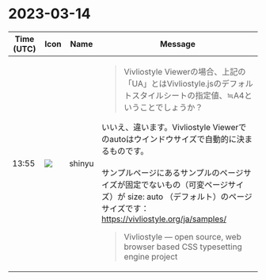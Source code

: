 # 2023-03-14

|Time (UTC)|Icon|Name|Message|
|---|---|---|---|
|13:55|![](https://avatars.slack-edge.com/2018-04-27/354445776386_e258f5ed5ba887b08668_72.jpg)|shinyu|<blockquote>Vivliostyle Viewerの場合、上記の「UA」とはVivliostyle.jsのデフォルトスタイルシートの指定値、≒A4ということでしょうか？</blockquote>いいえ、違います。Vivliostyle Viewerでのautoはウインドウサイズで自動的に決まるものです。<br><br>サンプルページにあるサンプルのページサイズが固定でないもの（可変ページサイズ）が size: auto （デフォルト）のページサイズです：<br><https://vivliostyle.org/ja/samples/><br><blockquote>Vivliostyle — open source, web browser based CSS typesetting engine project</blockquote>|
